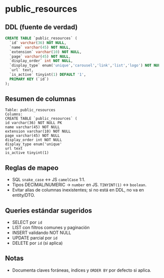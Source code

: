 # public_resources

## DDL (fuente de verdad)

```sql
CREATE TABLE `public_resources` (
  `id` varchar(36) NOT NULL,
  `name` varchar(45) NOT NULL,
  `extension` varchar(10) NOT NULL,
  `page` varchar(45) NOT NULL,
  `display_order` int NOT NULL,
  `display_type` enum('unique','carousel','link','list','logo') NOT NULL DEFAULT 'unique',
  `url` text,
  `is_active` tinyint(1) DEFAULT '1',
  PRIMARY KEY (`id`)
);
```

## Resumen de columnas

```
Table: public_resources
Columns:
CREATE TABLE `public_resources` (
id varchar(36) NOT NULL PK
name varchar(45) NOT NULL
extension varchar(10) NOT NULL
page varchar(45) NOT NULL
display_order int NOT NULL
display_type enum('unique'
url text
is_active tinyint(1)
```

## Reglas de mapeo

- SQL `snake_case` ↔ JS `camelCase` 1:1.
- Tipos DECIMAL/NUMERIC → `number` en JS. `TINYINT(1)` ↔ `boolean`.
- Evitar alias de columnas inexistentes; si no está en DDL, no va en entity/DTO.

## Queries estándar sugeridos

- SELECT por `id`
- LIST con filtros comunes y paginación
- INSERT validando NOT NULL
- UPDATE parcial por `id`
- DELETE por `id` (si aplica)

## Notas

- Documenta claves foráneas, índices y `ORDER BY` por defecto si aplica.
